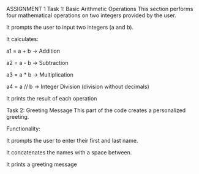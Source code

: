 ASSIGNMENT 1
Task 1: Basic Arithmetic Operations
This section performs four mathematical operations on two integers provided by the user.

It prompts the user to input two integers (a and b).

It calculates:

a1 = a + b → Addition

a2 = a - b → Subtraction

a3 = a * b → Multiplication

a4 = a // b → Integer Division (division without decimals)

It prints the result of each operation 

 Task 2: Greeting Message
This part of the code creates a personalized greeting.

Functionality:

It prompts the user to enter their first and last name.

It concatenates the names with a space between.

It prints a greeting message
